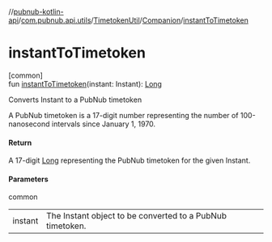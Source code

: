//[pubnub-kotlin-api](../../../../index.md)/[com.pubnub.api.utils](../../index.md)/[TimetokenUtil](../index.md)/[Companion](index.md)/[instantToTimetoken](instant-to-timetoken.md)

# instantToTimetoken

[common]\
fun [instantToTimetoken](instant-to-timetoken.md)(instant: Instant): [Long](https://kotlinlang.org/api/latest/jvm/stdlib/kotlin/-long/index.html)

Converts Instant to a PubNub timetoken

A PubNub timetoken is a 17-digit number representing the number of 100-nanosecond intervals since January 1, 1970.

#### Return

A 17-digit [Long](https://kotlinlang.org/api/latest/jvm/stdlib/kotlin/-long/index.html) representing the PubNub timetoken for the given Instant.

#### Parameters

common

| | |
|---|---|
| instant | The Instant object to be converted to a PubNub timetoken. |

